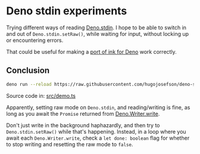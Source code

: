 # Deno stdin experiments

Trying different ways of reading
[Deno.stdin](https://deno.land/api?s=Deno.stdin). I hope to be able to switch in
and out of `Deno.stdin.setRaw()`, while waiting for input, without locking up or
encountering errors.

That could be useful for making a
[port of ink for Deno](https://github.com/hugojosefson/ink) work correctly.

## Conclusion

```sh
deno run --reload https://raw.githubusercontent.com/hugojosefson/deno-stdin/main/src/demo.ts --silent
```

Source code in: [src/demo.ts](src/demo.ts)

Apparently, setting raw mode on `Deno.stdin`, and reading/writing is fine, as
long as you await the `Promise` returned from
[Deno.Writer.write](https://deno.land/api?s=Deno.Writer#write).

Don't just write in the background haphazardly, and then try to
`Deno.stdin.setRaw()` while that's happening. Instead, in a loop where you await
each `Deno.Writer.write`, check a `let done: boolean` flag for whether to stop
writing and resetting the raw mode to `false`.
